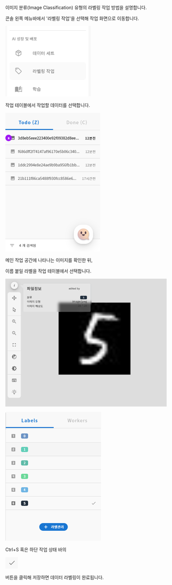이미지 분류(Image Classification) 유형의 라벨링 작업 방법을 설명합니다.

  

콘솔 왼쪽 메뉴바에서 '라벨링 작업'을 선택해 작업 화면으로 이동합니다.

![img1](https://raw.githubusercontent.com/vazilcompany/vridge-docs/main/guide/img/labeling_tools/labeling_tools_image/image_classification_01.png)  

  

작업 테이블에서 작업할 데이터를 선택합니다.

![img1](https://raw.githubusercontent.com/vazilcompany/vridge-docs/main/guide/img/labeling_tools/labeling_tools_image/image_classification_02.png)  

  

메인 작업 공간에 나타나는 이미지를 확인한 뒤,

이름 붙일 라벨을 작업 테이블에서 선택합니다.

![img1](https://raw.githubusercontent.com/vazilcompany/vridge-docs/main/guide/img/labeling_tools/labeling_tools_image/image_classification_03.png)  

![img1](https://raw.githubusercontent.com/vazilcompany/vridge-docs/main/guide/img/labeling_tools/labeling_tools_image/image_classification_04.png)  

  

Ctrl+S 혹은 하단 작업 상태 바의

![img1](https://raw.githubusercontent.com/vazilcompany/vridge-docs/main/guide/img/labeling_tools/labeling_tools_image/image_classification_05.png)  

버튼을 클릭해 저장하면 데이터 라벨링이 완료됩니다.